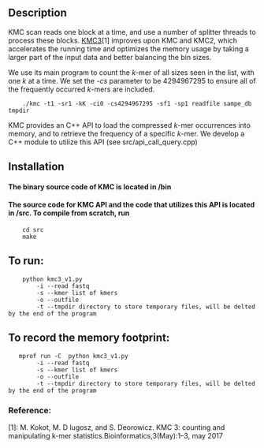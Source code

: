 ## Description
KMC scan reads one block at a time, and use a number of splitter threads to process these blocks. [KMC3](http://sun.aei.polsl.pl/REFRESH/index.php?page=projects&project=kmc&subpage=about)[1] improves upon KMC and KMC2, which accelerates the running time and optimizes the memory usage by taking a larger part of the input data and better balancing the bin sizes.

We use its main program to count the *k*-mer of all sizes seen in the list, with one *k* at a time. We set the *-cs* parameter to be 4294967295 to ensure all of the frequently occurred *k*-mers are included. 

```
	./kmc -t1 -sr1 -kK -ci0 -cs4294967295 -sf1 -sp1 readfile sampe_db tmpdir
```

KMC provides an C++ API to load the compressed *k*-mer occurrences into memory, and to retrieve the frequency of a specific *k*-mer. We develop a C++ module to utilize this API (see src/api_call_query.cpp)


## Installation
#### The binary source code of KMC is located in /bin
#### The source code for KMC API and the code that utilizes this API is located in /src. To compile from scratch, run

```
	cd src
	make
```

## To run:
```
	python kmc3_v1.py
		-i --read fastq
		-s --kmer list of kmers
		-o --outfile
		-t --tmpdir directory to store temporary files, will be delted by the end of the program
```

## To record the memory footprint:
```
   mprof run -C  python kmc3_v1.py
        -i --read fastq
        -s --kmer list of kmers
        -o --outfile
        -t --tmpdir directory to store temporary files, will be delted by the end of the program

```

### Reference:
[1]: M. Kokot, M. D lugosz, and S. Deorowicz.  KMC 3: counting and manipulating k-mer statistics.Bioinformatics,3(May):1–3, may 2017
